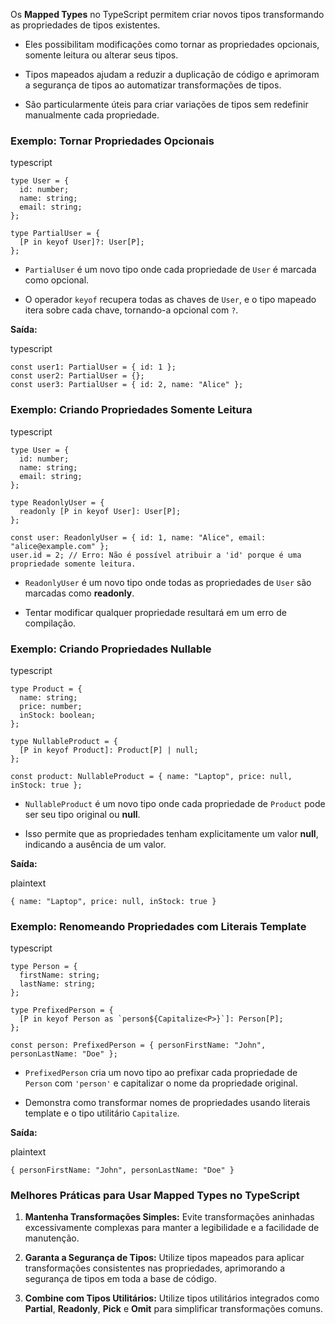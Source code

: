 
Os **Mapped Types** no TypeScript permitem criar novos tipos transformando as propriedades de tipos existentes.

- Eles possibilitam modificações como tornar as propriedades opcionais, somente leitura ou alterar seus tipos.
    
- Tipos mapeados ajudam a reduzir a duplicação de código e aprimoram a segurança de tipos ao automatizar transformações de tipos.
    
- São particularmente úteis para criar variações de tipos sem redefinir manualmente cada propriedade.
    

### **Exemplo: Tornar Propriedades Opcionais**

typescript

```
type User = {
  id: number;
  name: string;
  email: string;
};

type PartialUser = {
  [P in keyof User]?: User[P];
};
```

- `PartialUser` é um novo tipo onde cada propriedade de `User` é marcada como opcional.
    
- O operador `keyof` recupera todas as chaves de `User`, e o tipo mapeado itera sobre cada chave, tornando-a opcional com `?`.
    

**Saída:**

typescript

```
const user1: PartialUser = { id: 1 }; 
const user2: PartialUser = {}; 
const user3: PartialUser = { id: 2, name: "Alice" };
```

### **Exemplo: Criando Propriedades Somente Leitura**

typescript

```
type User = {
  id: number;
  name: string;
  email: string;
};

type ReadonlyUser = {
  readonly [P in keyof User]: User[P];
};

const user: ReadonlyUser = { id: 1, name: "Alice", email: "alice@example.com" };
user.id = 2; // Erro: Não é possível atribuir a 'id' porque é uma propriedade somente leitura.
```

- `ReadonlyUser` é um novo tipo onde todas as propriedades de `User` são marcadas como **readonly**.
    
- Tentar modificar qualquer propriedade resultará em um erro de compilação.
    

### **Exemplo: Criando Propriedades Nullable**

typescript

```
type Product = {
  name: string;
  price: number;
  inStock: boolean;
};

type NullableProduct = {
  [P in keyof Product]: Product[P] | null;
};

const product: NullableProduct = { name: "Laptop", price: null, inStock: true };
```

- `NullableProduct` é um novo tipo onde cada propriedade de `Product` pode ser seu tipo original ou **null**.
    
- Isso permite que as propriedades tenham explicitamente um valor **null**, indicando a ausência de um valor.
    

**Saída:**

plaintext

```
{ name: "Laptop", price: null, inStock: true }
```

### **Exemplo: Renomeando Propriedades com Literais Template**

typescript

```
type Person = {
  firstName: string;
  lastName: string;
};

type PrefixedPerson = {
  [P in keyof Person as `person${Capitalize<P>}`]: Person[P];
};

const person: PrefixedPerson = { personFirstName: "John", personLastName: "Doe" };
```

- `PrefixedPerson` cria um novo tipo ao prefixar cada propriedade de `Person` com `'person'` e capitalizar o nome da propriedade original.
    
- Demonstra como transformar nomes de propriedades usando literais template e o tipo utilitário `Capitalize`.
    

**Saída:**

plaintext

```
{ personFirstName: "John", personLastName: "Doe" }
```

### **Melhores Práticas para Usar Mapped Types no TypeScript**

1. **Mantenha Transformações Simples:** Evite transformações aninhadas excessivamente complexas para manter a legibilidade e a facilidade de manutenção.
    
2. **Garanta a Segurança de Tipos:** Utilize tipos mapeados para aplicar transformações consistentes nas propriedades, aprimorando a segurança de tipos em toda a base de código.
    
3. **Combine com Tipos Utilitários:** Utilize tipos utilitários integrados como **Partial**, **Readonly**, **Pick** e **Omit** para simplificar transformações comuns.


